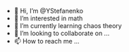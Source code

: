 - 👋 Hi, I’m @YStefanenko
- 👀 I’m interested in math
- 🌱 I’m currently learning chaos theory
- 💞️ I’m looking to collaborate on ...
- 📫 How to reach me ...

<!---
YStefanenko/YStefanenko is a ✨ special ✨ repository because its `README.md` (this file) appears on your GitHub profile.
You can click the Preview link to take a look at your changes.
--->
